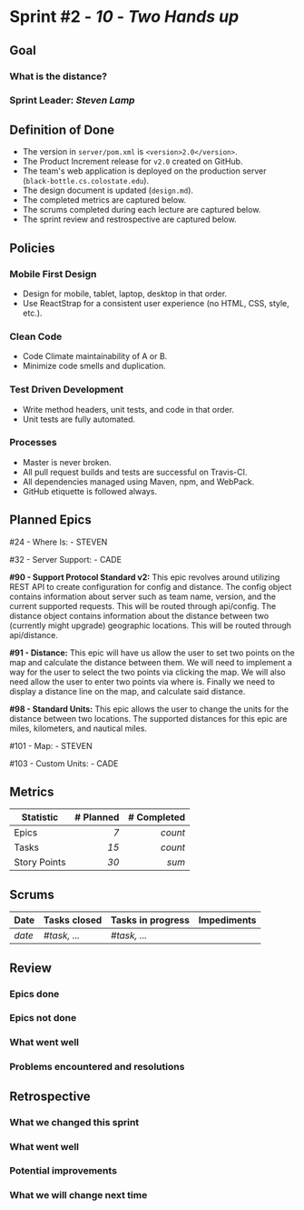 # Sprint #2 - *10* - *Two Hands up*

## Goal

### What is the distance?
### Sprint Leader: *Steven Lamp*

## Definition of Done

* The version in `server/pom.xml` is `<version>2.0</version>`.
* The Product Increment release for `v2.0` created on GitHub.
* The team's web application is deployed on the production server (`black-bottle.cs.colostate.edu`).
* The design document is updated (`design.md`).
* The completed metrics are captured below.
* The scrums completed during each lecture are captured below.
* The sprint review and restrospective are captured below.


## Policies

### Mobile First Design
* Design for mobile, tablet, laptop, desktop in that order.
* Use ReactStrap for a consistent user experience (no HTML, CSS, style, etc.).

### Clean Code
* Code Climate maintainability of A or B.
* Minimize code smells and duplication.

### Test Driven Development
* Write method headers, unit tests, and code in that order.
* Unit tests are fully automated.

### Processes
* Master is never broken. 
* All pull request builds and tests are successful on Travis-CI.
* All dependencies managed using Maven, npm, and WebPack.
* GitHub etiquette is followed always.


## Planned Epics
\#24 - Where Is: - STEVEN

\#32 - Server Support: - CADE

**\#90 - Support Protocol Standard v2:** This epic revolves around utilizing REST API to create configuration for config and distance. The config object contains information about server such as team name, version, and the current supported requests. This will be routed through api/config. The distance object contains information about the distance between two (currently might upgrade) geographic locations. This will be routed through api/distance.

**#91 - Distance:**
This epic will have us allow the user to set two points on the map
and calculate the distance between them.  We will need to implement
a way for the user to select the two points via clicking the map.
We will also need allow the user to enter two points via where is.
Finally we need to display a distance line on the map, and calculate
said distance.

**\#98 - Standard Units:** This epic allows the user to change the units for the distance between two locations. The supported distances for this epic are miles, kilometers, and nautical miles.  

\#101 - Map: - STEVEN

\#103 - Custom Units:  - CADE



## Metrics

| Statistic | # Planned | # Completed |
| --- | ---: | ---: |
| Epics | *7* | *count* |
| Tasks |  *15*   | *count* | 
| Story Points |  *30*  | *sum* | 


## Scrums

| Date | Tasks closed  | Tasks in progress | Impediments |
| :--- | :--- | :--- | :--- |
| *date* | *#task, ...* | *#task, ...* |  | 


## Review

### Epics done  

### Epics not done 

### What went well

### Problems encountered and resolutions


## Retrospective

### What we changed this sprint

### What went well

### Potential improvements

### What we will change next time
